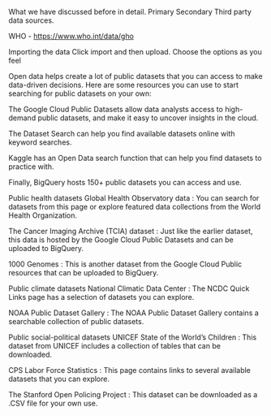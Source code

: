 What we have discussed before in detail.
Primary 
Secondary 
Third party data sources.


WHO - https://www.who.int/data/gho

Importing the data 
Click import and then upload. 
Choose the options as you feel


Open data helps create a lot of public datasets that you can access to make data-driven decisions. Here are some resources you can use to start searching for public datasets on your own:

The 
Google Cloud Public Datasets
 allow data analysts access to high-demand public datasets, and make it easy to uncover insights in the cloud. 

The 
Dataset Search
 can help you find available datasets online with keyword searches. 

Kaggle
 has an Open Data search function that can help you find datasets to practice with.

Finally, 
BigQuery
 hosts 150+ public datasets you can access and use. 

Public health datasets
Global Health Observatory data
: You can search for datasets from this page or explore featured data collections from the World Health Organization.  

The Cancer Imaging Archive (TCIA) dataset
: Just like the earlier dataset, this data is hosted by the Google Cloud Public Datasets and can be uploaded to BigQuery.

1000 Genomes
: This is another dataset from the Google Cloud Public resources that can be uploaded to BigQuery. 

Public climate datasets
National Climatic Data Center
: The NCDC Quick Links page has a selection of datasets you can explore. 

NOAA Public Dataset Gallery
: The NOAA Public Dataset Gallery contains a searchable collection of public datasets.

Public social-political datasets
UNICEF State of the World’s Children
: This dataset from UNICEF includes a collection of tables that can be downloaded.

CPS Labor Force Statistics
: This page contains links to several available datasets that you can explore.

The Stanford Open Policing Project
: This dataset can be downloaded as a .CSV file for your own use.